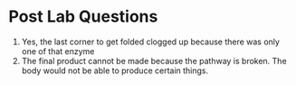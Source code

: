 # Post Lab Questions
1. Yes, the last corner to get folded clogged up because there was only one of that enzyme
2. The final product cannot be made because the pathway is broken. The body would not be able to produce certain things.